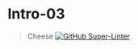 # Intro-03
> Cheese
[![GitHub Super-Linter](https://github.com/2Brenny2/Intro-03/workflows/Lint%20Code%20Base/badge.svg)](https://github.com/marketplace/actions/super-linter)
